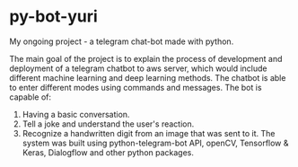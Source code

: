 # py-bot-yuri
My ongoing project - a telegram chat-bot made with python. 

  The main goal of the project is to explain the process of development and deployment of a telegram chatbot to aws server, which would include different machine learning and deep learning methods. The chatbot is able to enter different modes using commands and messages. 
The bot is capable of: 
1. Having a basic conversation.
2. Tell a joke and understand the user's reaction.
3. Recognize a handwritten digit from an image that was sent to it.
The system was built using python-telegram-bot API, openCV, Tensorflow & Keras, Dialogflow and other python packages.
